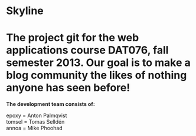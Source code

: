 Skyline
=======
The project git for the web applications course DAT076, fall semester 2013. Our goal is to make a blog community the likes of nothing anyone has seen before!
=======
<b>The development team consists of:</b><br>

epoxy = Anton Palmqvist<br>
tomsel = Tomas Selldén<br>
annoa = Mike Phoohad
